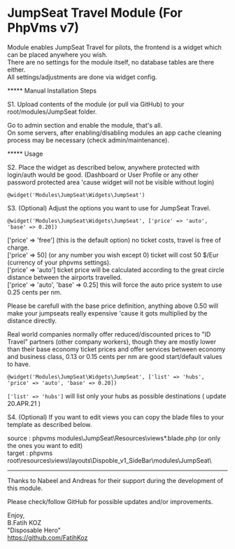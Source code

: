# JumpSeat Travel Module (For PhpVms v7)

Module enables JumpSeat Travel for pilots, the frontend is a widget which can be placed anywhere you wish.\
There are no settings for the module itself, no database tables are there either.\
All settings/adjustments are done via widget config.

***** Manual Installation Steps 

S1. Upload contents of the module (or pull via GitHub) to your root/modules/JumpSeat folder.

Go to admin section and enable the module, that's all.\
On some servers, after enabling/disabling modules an app cache cleaning process may be necessary (check admin/maintenance).

***** Usage

S2. Place the widget as described below, anywhere protected with login/auth would be good. (Dashboard or User Profile or any other password protected area 'cause widget will not be visible without login)

    @widget('Modules\JumpSeat\Widgets\JumpSeat')

S3. (Optional) Adjust the options you want to use for JumpSeat Travel.

    @widget('Modules\JumpSeat\Widgets\JumpSeat', ['price' => 'auto', 'base' => 0.20])

['price' => 'free'] (this is the default option) no ticket costs, travel is free of charge.\
['price' => 50] (or any number you wish except 0) ticket will cost 50 $/Eur (currency of your phpvms settings).\
['price' => 'auto'] ticket price will be calculated according to the great circle distance between the airports travelled.\
['price' => 'auto', 'base' => 0.25] this will force the auto price system to use 0.25 cents per nm.

Please be carefull with the base price definition, anything above 0.50 will make your jumpseats really expensive 'cause it gots multiplied by the distance directly.

Real world companies normally offer reduced/discounted prices to "ID Travel" partners (other company workers), though they are mostly lower than their base economy ticket prices and offer services between economy and business class, 0.13 or 0.15 cents per nm are good start/default values to have.

``` @widget('Modules\JumpSeat\Widgets\JumpSeat', ['list' => 'hubs', 'price' => 'auto', 'base' => 0.20]) ```

`['list' => 'hubs']` will list only your hubs as possible destinations ( update 20.APR.21 )

S4. (Optional) If you want to edit views you can copy the blade files to your template as described below.

source : phpvms modules\JumpSeat\Resources\views\*.blade.php (or only the ones you want to edit)\
target : phpvms root\resources\views\layouts\Dispoble_v1_SideBar\modules\JumpSeat\

*****

Thanks to Nabeel and Andreas for their support during the development of this module.

Please check/follow GitHub for possible updates and/or improvements.

Enjoy,\
B.Fatih KOZ\
"Disposable Hero"\
https://github.com/FatihKoz


